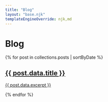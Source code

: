 ```yaml
---
title: "Blog"
layout: "base.njk"
templateEngineOverride: njk,md
---
```


# Blog

{% for post in collections.posts | sortByDate %}

  <div class="mb-8 -mx-3 p-3 rounded-md transition-colors duration-300 hover:bg-gray-700">
    <a href="{{ post.url }}" class="text-gray-300">
      <h2>{{ post.data.title }}</h2>
      <p>{{ post.data.excerpt }}</p>
    </a>
  </div>
{% endfor %}
